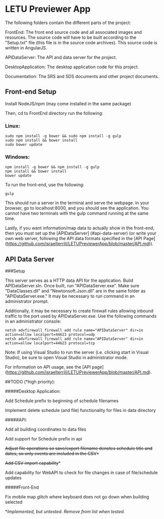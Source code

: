 # LETU Previewer App

The following folders contain the different parts of the project:


FrontEnd: The front end source code and all associated images and resources. The source code will have to be built according to the "Setup.txt" file (this file is in the source code archives). This source code is written in AngularJS.


APIDataServer: The API and data server for the project.


DesktopApplication: The desktop application code for this project.


Documentation: The SRS and SDS documents and other project documents.


## Front-end Setup
Install NodeJS/npm (may come installed in the same package)


Then, cd to FrontEnd directory run the following:

### Linux:

```
sudo npm install -g bower && sudo npm install -g gulp
sudo npm install && bower install
sudo bower update
```

### Windows:

```
npm install -g bower && npm install -g gulp
npm install && bower install
bower update
```

To run the front-end, use the following:

```
gulp
```

This should run a server in the terminal and serve the webpage. In your browser, go to localhost:8000, and you should see the application.
You cannot have two terminals with the gulp command running at the same time.

Lastly, if you want information/map data to actually show in the front-end, then you must set up the [APIDataServer] (#api-data-server) (or write your own web server, following the API data formats specified in the [API Page] (https://github.com/israelterrill/LETUPreviewerApp/blob/master/API.md)).


## API Data Server 

###Setup


This server serves as a HTTP data API for the application. Build APIDataServer.sln. Once built, run "APIDataServer.exe". Make sure "DataClasses.dll" and "Newtonsoft.Json.dll" are in the same folder as "APIDataServer.exe." It may be necessary to run command in an administrator prompt.

Additionally, it may be necessary to create firewall rules allowing inbound traffic to the port used by APIDataServer.exe. Use the following commands in an administrator console:

```
netsh advfirewall firewall add rule name="APIDataServer" dir=in action=allow localport=44623 protocol=udp
netsh advfirewall firewall add rule name="APIDataServer" dir=in action=allow localport=44623 protocol=tcp
```

Note: If using Visual Studio to run the server (i.e. clicking start in Visual Studio), be sure to open Visual Studio in administrator mode.

For information on API usage, see the [API page] (https://github.com/israelterrill/LETUPreviewerApp/blob/master/API.md).

##TODO (*high priority):

#####Desktop Application: 

Add Schedule prefix to beginning of schedule filenames

Implement delete schedule (and file) functionality for files in data directory

#####API:

Add all building coordinates to data files

Add support for Schedule prefix in  api

~~Adjust file operations so save/export filename denotes schedule title and dates, so only events are included in the CSV~~*

~~Add CSV import capability~~*

Add capability for WebAPI to check for file changes in case of file/schedule updates

#####Front-End

Fix mobile map glitch where keyboard does not go down when building selected


**Implemented, but untested. Remove from list when tested.*
